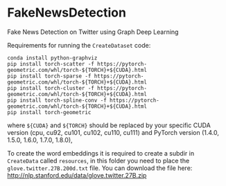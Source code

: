 # FakeNewsDetection
Fake News Detection on Twitter using Graph Deep Learning


Requirements for running the ``CreateDataset`` code:
```shell script
conda install python-graphviz
pip install torch-scatter -f https://pytorch-geometric.com/whl/torch-${TORCH}+${CUDA}.html
pip install torch-sparse -f https://pytorch-geometric.com/whl/torch-${TORCH}+${CUDA}.html
pip install torch-cluster -f https://pytorch-geometric.com/whl/torch-${TORCH}+${CUDA}.html
pip install torch-spline-conv -f https://pytorch-geometric.com/whl/torch-${TORCH}+${CUDA}.html
pip install torch-geometric
```
where ```${CUDA}``` and ```${TORCH}``` should be replaced by your specific CUDA version (cpu, cu92, cu101, cu102, cu110, cu111) and PyTorch version (1.4.0, 1.5.0, 1.6.0, 1.7.0, 1.8.0),

To create the word embeddings it is required to create a subdir in ``CreateData`` called ``resources``, in this folder you need to place the ``glove.twitter.27B.200d.txt`` file.
You can download the file here: http://nlp.stanford.edu/data/glove.twitter.27B.zip